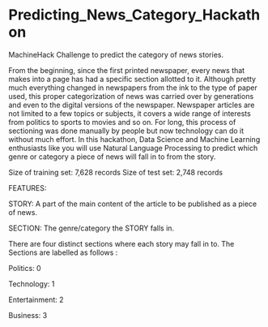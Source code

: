 # Predicting_News_Category_Hackathon
MachineHack Challenge to predict the category of news stories.

From the beginning, since the first printed newspaper, every news that makes into a page has had a specific section allotted to it. Although pretty much everything changed in newspapers from the ink to the type of paper used, this proper categorization of news was carried over by generations and even to the digital versions of the newspaper. Newspaper articles are not limited to a few topics or subjects, it covers a wide range of interests from politics to sports to movies and so on. For long, this process of sectioning was done manually by people but now technology can do it without much effort. In this hackathon, Data Science and Machine Learning enthusiasts like you will use Natural Language Processing to predict which genre or category a piece of news will fall in to from the story.

Size of training set: 7,628 records
Size of test set: 2,748 records

FEATURES:

STORY:  A part of the main content of the article to be published as a piece of news.

SECTION: The genre/category the STORY falls in.

There are four distinct sections where each story may fall in to. The Sections are labelled as follows :

Politics: 0

Technology: 1

Entertainment: 2

Business: 3
